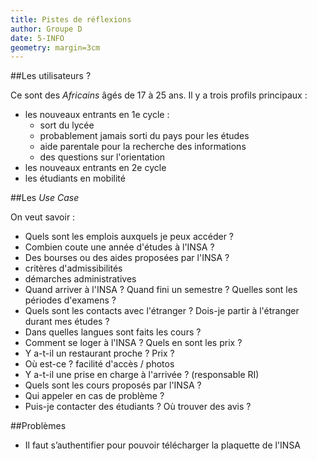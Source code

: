 ```yaml
---
title: Pistes de réflexions
author: Groupe D
date: 5-INFO
geometry: margin=3cm
---
```


##Les utilisateurs ?

Ce sont des _Africains_ âgés de 17 à 25 ans. Il y a trois profils principaux :

- les nouveaux entrants en 1e cycle :
    - sort du lycée
    - probablement jamais sorti du pays pour les études
    - aide parentale pour la recherche des informations
    - des questions sur l'orientation
- les nouveaux entrants en 2e cycle
- les étudiants en mobilité

##Les _Use Case_

On veut savoir :

- Quels sont les emplois auxquels je peux accéder ?
- Combien coute une année d'études à l'INSA ?
- Des bourses ou des aides proposées par l'INSA ?
- critères d'admissibilités
- démarches administratives
- Quand arriver à l'INSA ? Quand fini un semestre ? Quelles sont les périodes d'examens ?
- Quels sont les contacts avec l'étranger ? Dois-je partir à l'étranger durant mes études ?
- Dans quelles langues sont faits les cours ?
- Comment se loger à l'INSA ? Quels en sont les prix ?
- Y a-t-il un restaurant proche ? Prix ?
- Où est-ce ? facilité d'accès / photos
- Y a-t-il une prise en charge à l'arrivée ? (responsable RI)
- Quels sont les cours proposés par l'INSA ?
- Qui appeler en cas de problème ?
- Puis-je contacter des étudiants ? Où trouver des avis ?

##Problèmes

- Il faut s’authentifier pour pouvoir télécharger la plaquette de l'INSA
